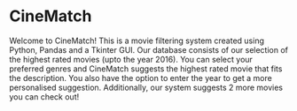 # CineMatch 

Welcome to CineMatch! 
This is a movie filtering system created using Python, Pandas and a Tkinter GUI. Our database consists of our selection of the highest rated movies (upto the year 2016).
You can select your preferred genres and CineMatch suggests the highest rated movie that fits the description. You also have the option to enter the year to get a more personalised suggestion. Additionally, our system suggests 2 more movies you can check out!

